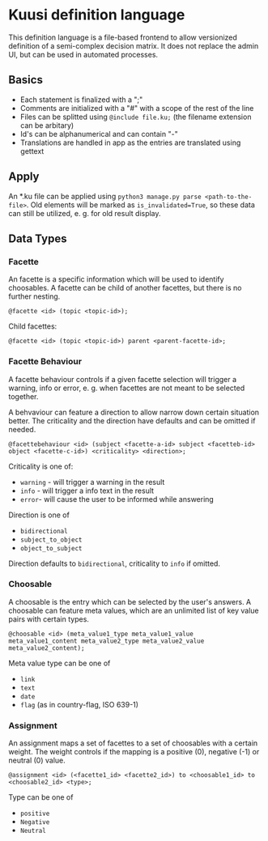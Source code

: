 # Kuusi definition language

This definition language is a file-based frontend to allow versionized definition of a semi-complex decision matrix. It does not replace the admin UI, but can be used in automated processes.

## Basics

- Each statement is finalized with a ";"
- Comments are initialized with a "#" with a scope of the rest of the line
- Files can be splitted using `@include file.ku;` (the filename extension can be arbitary)
- Id's can be alphanumerical and can contain "-"
- Translations are handled in app as the entries are translated using gettext

## Apply

An *.ku file can be applied using `python3 manage.py parse <path-to-the-file>`. Old elements will be marked as `is_invalidated=True`, so these data can still be utilized, e. g. for old result display.

## Data Types

### Facette

An facette is a specific information which will be used to identify choosables. A facette can be child of another facettes, 
but there is no further nesting.

```
@facette <id> (topic <topic-id>);
```

Child facettes:

```
@facette <id> (topic <topic-id>) parent <parent-facette-id>;
```

### Facette Behaviour

A facette behaviour controls if a given facette selection will trigger a warning, info or error, e. g. when facettes are not meant to be selected together.

A behvaviour can feature a direction to allow narrow down certain situation better. The criticality and the direction have defaults and can be omitted if needed.

```
@facettebehaviour <id> (subject <facette-a-id> subject <facetteb-id> object <facette-c-id>) <criticality> <direction>;
```

Criticality is one of:
- `warning` - will trigger a warning in the result
- `info` - will trigger a info text in the result
- `error`- will cause the user to be informed while answering

Direction is one of
- `bidirectional`
- `subject_to_object`
- `object_to_subject`

Direction defaults to `bidirectional`, criticality to `info` if omitted.

### Choosable

A choosable is the entry which can be selected by the user's answers. A choosable can feature meta values, which are an unlimited list of key value pairs with certain types. 

```
@choosable <id> (meta_value1_type meta_value1_value meta_value1_content meta_value2_type meta_value2_value meta_value2_content);
```

Meta value type can be one of

- `link`
- `text`
- `date`
- `flag` (as in country-flag, ISO 639-1)

### Assignment

An assignment maps a set of facettes to a set of choosables with a certain weight. The weight controls if the mapping is a positive (0), negative (-1) or neutral (0) value.

```
@assignment <id> (<facette1_id> <facette2_id>) to <choosable1_id> to <choosable2_id> <type>;
```

Type can be one of

- `positive` 
- `Negative`
- `Neutral`